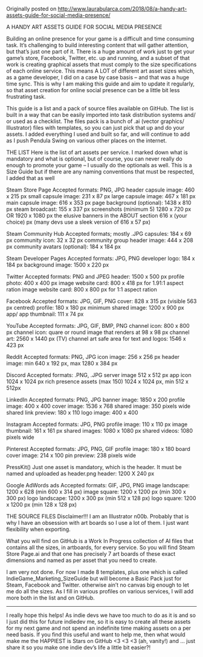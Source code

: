 Originally posted on http://www.laurabularca.com/2018/08/a-handy-art-assets-guide-for-social-media-presence/

A HANDY ART ASSETS GUIDE FOR SOCIAL MEDIA PRESENCE

Building an online presence for your game is a difficult and time consuming task. It’s challenging to build interesting content that will gather attention, but that’s just one part of it. There is a huge amount of work just to get your game’s store, Facebook, Twitter, etc. up and running, and a subset of that work is creating graphical assets that must comply to the size specifications of each online service. This means A LOT of different art asset sizes which, as a game developer, I did on a case by case basis – and that was a huge time sync. This is why I am making this guide and aim to update it regularly, so that asset creation for online social presence can be a little bit less frustrating task.

This guide is a list and a pack of source files available on GitHub.  The list is built in a way that can be easily imported into task distribution systems and/ or used as a checklist. The files pack is a bunch of .ai (vector graphics/ Illustrator) files with templates, so you can just pick that up and do your assets. I added everything I used and built so far, and will continue to add as I push Pendula Swing on various other places on the internet.

THE LIST
Here is the list of art assets per service.  I marked down what is mandatory and what is optional, but of course, you can never really do enough to promote your game – I usually do the optionals as well. This is a Size Guide but if there are any naming conventions that must be respected, I added that as well

Steam Store Page
Accepted formats: PNG, JPG
  header capsule image: 460 x 215 px
  small capsule image: 231 x 87 px
  large capsule image: 467 x 181 px
  main capsule image: 616 x 353 px
  page background (optional): 1438 x 810 px
  steam broadcast: 155 x 337 px
  screenshots (minimum 5) 1280 x 720 px OR 1920 x 1080 px
  the elusive banners in the ABOUT section 616 x (your choice) px (many devs use a sleek version of 616 x 57 px)

Steam Community Hub
Accepted formats; mostly .JPG
  capsules: 184 x 69 px
  community icon: 32 x 32 px
  community group header image: 444 x 208 px
  community avatars (optional): 184 x 184 px

Steam Developer Pages
Accepted formats: JPG, PNG
  developer logo: 184 x 184 px
  background image: 1500 x 220 px

Twitter
Accepted formats: PNG and JPEG
  header: 1500 x 500 px
  profile photo: 400 x 400 px
  image website card: 800 x 418 px for 1.91:1 aspect ration
  image website card: 800 x 800 px for 1:1 aspect ration

Facebook
Accepted formats: JPG, GIF, PNG
  cover: 828 x 315 px (visible 563 px centred)
  profile: 180 x 180 px minimum
  shared image: 1200 x 900 px
  app/ app thumbnail: 111 x 74 px

YouTube
Accepted formats: JPG, GIF, BMP, PNG
  channel icon: 800 x 800 px
  channel icon: quare or round image that renders at 98 x 98 px
  channel art: 2560 x 1440 px (TV)
  channel art safe area for text and logos: 1546 x 423 px

Reddit
Accepted formats: PNG, JPG
  icon image: 256 x 256 px
  header image: min 640 x 192 px, max 1280 x 384 px

Discord
Accepted formats: .PNG, .JPG
  server image 512 x 512 px
  app icon 1024 x 1024 px
  rich presence assets (max 150) 1024 x 1024 px, min 512 x 512px

LinkedIn
Accepted formats: PNG, JPG
  banner image: 1850 x 200
  profile image: 400 x 400
  cover image: 1536 x 768
  shared image: 350 pixels wide
  shared link preview: 180 x 110
  logo image: 400 x 400

Instagram
Accepted formats: JPG, PNG
  profile image: 110 x 110 px
  image thumbnail: 161 x 161 px
  shared images: 1080 x 1080 px
  shared videos: 1080 pixels wide

Pinterest
Accepted formats: JPG, PNG, GIF
  profile image: 180 x 180
  board cover image: 214 x 100
  pin preview: 238 pixels wide

PressKit()
Just one asset is mandatory, which is the header. It must be named and uploaded as header.png
  header: 1200 X 240 px

Google AdWords ads
Accepted formats: GIF, JPG, PNG
  image landscape: 1200 x 628 (min 600 x 314 px)
  image square: 1200 x 1200 px (min 300 x 300 px)
  logo landscape: 1200 x 300 px (min 512 x 128 px)
  logo square: 1200 x 1200 px (min 128 x 128 px)

THE SOURCE FILES
Disclaimer!!! I am an Illustrator n00b. Probably that is why I have an obsession with art boards so I use a lot of them. I just want flexibility when exporting.

What you will find on GitHub is a Work In Progress collection of AI files that contains all the sizes, in artboards, for every service. So you will find Steam Store Page.ai and that one has precisely 7 art boards of these exact dimensions and named as per asset that you need to create.

I am very not done. For now I made 8 templates, plus one which is called IndieGame_Marketing_SizeGuide but will become a Basic Pack just for Steam, Facebook and Twitter. otherwise ain’t no canvas big enough to let me do all the sizes. As I fill in various profiles on various services, I will add more both in the list and on GitHub.

***
I really hope this helps! As indie devs we have too much to do as it is and so I just did this for future indiedev me, so it is easy to create all these assets for my next game and not spend an indefinite time making assets on a per need basis. If you find this useful and want to help me, then what would make me the HAPPIEST is Stars on GitHub <3 <3 <3 (ah, vanity!) and … just share it so you make one indie dev’s life a little bit easier?!
